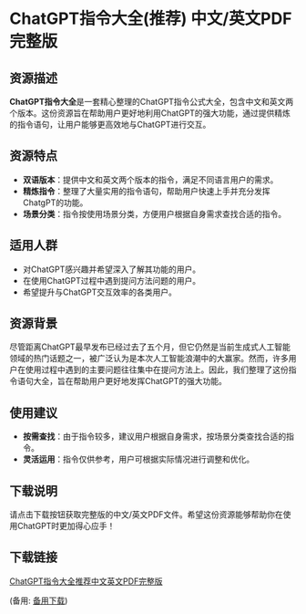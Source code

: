 # ChatGPT指令大全(推荐) 中文/英文PDF完整版

## 资源描述

**ChatGPT指令大全**是一套精心整理的ChatGPT指令公式大全，包含中文和英文两个版本。这份资源旨在帮助用户更好地利用ChatGPT的强大功能，通过提供精炼的指令语句，让用户能够更高效地与ChatGPT进行交互。

## 资源特点

- **双语版本**：提供中文和英文两个版本的指令，满足不同语言用户的需求。
- **精炼指令**：整理了大量实用的指令语句，帮助用户快速上手并充分发挥ChatgPT的功能。
- **场景分类**：指令按使用场景分类，方便用户根据自身需求查找合适的指令。

## 适用人群

- 对ChatGPT感兴趣并希望深入了解其功能的用户。
- 在使用ChatGPT过程中遇到提问方法问题的用户。
- 希望提升与ChatGPT交互效率的各类用户。

## 资源背景

尽管距离ChatGPT最早发布已经过去了五个月，但它仍然是当前生成式人工智能领域的热门话题之一，被广泛认为是本次人工智能浪潮中的大赢家。然而，许多用户在使用过程中遇到的主要问题往往集中在提问方法上。因此，我们整理了这份指令语句大全，旨在帮助用户更好地发挥ChatGPT的强大功能。

## 使用建议

- **按需查找**：由于指令较多，建议用户根据自身需求，按场景分类查找合适的指令。
- **灵活运用**：指令仅供参考，用户可根据实际情况进行调整和优化。

## 下载说明

请点击下载按钮获取完整版的中文/英文PDF文件。希望这份资源能够帮助你在使用ChatGPT时更加得心应手！

## 下载链接
[ChatGPT指令大全推荐中文英文PDF完整版](https://pan.quark.cn/s/924bdedbdcb5) 

(备用: [备用下载](https://pan.baidu.com/s/1u7Cx0U2EOReT3d-o-alyYg?pwd=1234))
